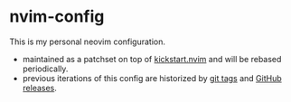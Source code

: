 # nvim-config

This is my personal neovim configuration.

- maintained as a patchset on top of [kickstart.nvim](https://github.com/nvim-lua/kickstart.nvim)
and will be rebased periodically.
- previous iterations of this config are historized by
[git tags](https://github.com/fluxth/nvim-config/tags) and
[GitHub releases](https://github.com/fluxth/nvim-config/releases).
